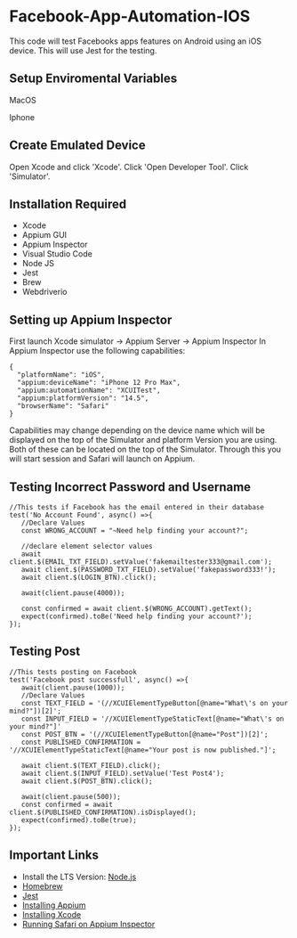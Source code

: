 # Facebook-App-Automation-IOS
 This code will test Facebooks apps features on Android using an iOS device. This will use Jest for the testing. 

## Setup Enviromental Variables

MacOS

Iphone 

## Create Emulated Device
Open Xcode and click 'Xcode'. Click 'Open Developer Tool'. Click 'Simulator'.

## Installation Required 
- Xcode
- Appium GUI 
- Appium Inspector
- Visual Studio Code
- Node JS
- Jest 
- Brew 
- Webdriverio

## Setting up Appium Inspector 
First launch Xcode simulator -> Appium Server -> Appium Inspector 
In Appium Inspector use the following capabilities: 
```
{
  "platformName": "iOS",
  "appium:deviceName": "iPhone 12 Pro Max",
  "appium:automationName": "XCUITest",
  "appium:platformVersion": "14.5",
  "browserName": "Safari"
}
```
Capabilities may change depending on the device name which will be displayed on the top of the Simulator and platform Version you are using. Both of these can be located on the top of the Simulator. Through this you will start session and Safari will launch on Appium. 

## Testing Incorrect Password and Username 
```
//This tests if Facebook has the email entered in their database
test('No Account Found', async() =>{
   //Declare Values
   const WRONG_ACCOUNT = "~Need help finding your account?";

   //declare element selector values
   await client.$(EMAIL_TXT_FIELD).setValue('fakemailtester333@gmail.com');
   await client.$(PASSWORD_TXT_FIELD).setValue('fakepassword333!');
   await client.$(LOGIN_BTN).click();

   await(client.pause(4000));

   const confirmed = await client.$(WRONG_ACCOUNT).getText();
   expect(confirmed).toBe('Need help finding your account?');
});
```
## Testing Post
```
//This tests posting on Facebook
test('Facebook post successfull', async() =>{
   await(client.pause(1000));
   //Declare Values
   const TEXT_FIELD = '(//XCUIElementTypeButton[@name="What\'s on your mind?"])[2]';
   const INPUT_FIELD = '//XCUIElementTypeStaticText[@name="What\'s on your mind?"]'
   const POST_BTN = '(//XCUIElementTypeButton[@name="Post"])[2]';
   const PUBLISHED_CONFIRMATION = '//XCUIElementTypeStaticText[@name="Your post is now published."]';
 
   await client.$(TEXT_FIELD).click();
   await client.$(INPUT_FIELD).setValue('Test Post4');
   await client.$(POST_BTN).click();
 
   await(client.pause(500));
   const confirmed = await client.$(PUBLISHED_CONFIRMATION).isDisplayed();
   expect(confirmed).toBe(true);
});
```
## Important Links
-  Install the LTS Version: [Node.js](https://nodejs.org/en/)
-  [Homebrew](https://brew.sh)
-  [Jest](https://jestjs.io)
- [Installing Appium](https://www.youtube.com/watch?v=ElD5YrKcuRc)
- [Installing Xcode](https://www.youtube.com/watch?v=W8jz8Csuzx4)
- [Running Safari on Appium Inspector](https://www.youtube.com/watch?v=dDHJfRG0VBo)
